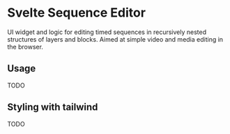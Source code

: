 # Svelte Sequence Editor

UI widget and logic for editing timed sequences in recursively nested structures of layers and blocks. Aimed at simple video and media editing in the browser.

## Usage

TODO

## Styling with tailwind

TODO
